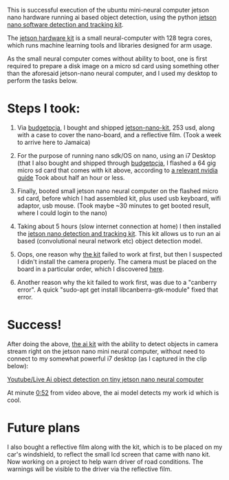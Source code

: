 This is successful execution of the ubuntu mini-neural computer jetson nano hardware running ai based object detection, using 
the python [jetson nano software detection and tracking kit](https://github.com/SteveMacenski/jetson_nano_detection_and_tracking).

The [jetson hardware kit](https://www.amazon.com/Jetson-Nano-Developer-Kit-Package/dp/B07RQRMXQ6) is a small neural-computer with 128 tegra cores, which runs machine learning tools and libraries designed for arm usage. 

As the small neural computer comes without ability to boot, one is first required to prepare a disk image on a micro sd card using something other than the aforesaid jetson-nano neural computer, and I used my desktop to perform the tasks below.



Steps I took:
===
1. Via [budgetpcja](https://www.facebook.com/budgetpcja/), I bought and shipped [jetson-nano-kit](https://www.amazon.com/Jetson-Nano-Developer-Kit-Package/dp/B07RQRMXQ6), 253 usd, along with a case to cover the nano-board, and a reflective film. (Took a week to arrive here to Jamaica)

2. For the purpose of running nano sdk/OS on nano, using an i7 Desktop (that I also bought and shipped through [budgetpcja](https://www.facebook.com/budgetpcja/), I flashed a 64 gig micro sd card that comes with kit above, according to [a relevant nvidia guide](https://developer.nvidia.com/embedded/learn/get-started-jetson-nano-devkit) Took about half an hour or less.

3. Finally, booted small jetson nano neural computer on the flashed micro sd card, before which I had assembled kit, plus used usb keyboard, wifi adaptor, usb mouse. (Took maybe ~30 minutes to get booted result, where I could login to the nano)

4. Taking about 5 hours (slow internet connection at home) I then installed the [jetson nano detection and tracking kit](https://github.com/SteveMacenski/jetson_nano_detection_and_tracking). This kit allows us to run an ai based (convolutional neural network etc) object detection model. 

5. Oops, one reason why [the kit](https://github.com/SteveMacenski/jetson_nano_detection_and_tracking) failed to work at first, but then I suspected I didn't install the camera properly. The camera must be placed on the board in a particular order, which I discovered [here](https://medium.com/@dmccreary/getting-your-camera-working-on-the-nvida-nano-336b9ecfed3a).

6. Another reason why the kit failed to work first, was due to a "canberry error". A quick "sudo-apt get install libcanberra-gtk-module" fixed that error.

Success! 
===
After doing the above, [the ai kit](https://github.com/SteveMacenski/jetson_nano_detection_and_tracking) with the ability to detect objects in camera stream right on the jetson nano mini neural computer, without need to connect to my somewhat powerful i7 desktop (as I captured in the clip below): 

[Youtube/Live Ai object detection on tiny jetson nano neural computer](https://www.youtube.com/watch?v=Vp93UgLiq-w&feature=youtu.be)

At minute [0:52](https://youtu.be/Vp93UgLiq-w?t=51) from video above, the ai model detects my work id which is cool.



Future plans
===
I also bought a reflective film along with the kit, which is to be placed on my car's windshield, to reflect the small lcd screen that came with nano kit. Now working on a project to help warn driver of road conditions. The warnings will be visible to the driver via the reflective film.
